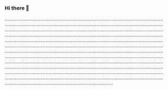 ### Hi there 👋

.....................................................................................................................................................................................................................................................................................................................................................................................................................................................................................................................................................................................................................................................................................................................................................................................................................................................................................................................................................................................................................................................................................................................................................................................................................................................................................................................................................................................................................................................................................................................................................................................................................................